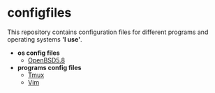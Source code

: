 # configfiles

This repository contains configuration files for different programs and operating systems **'I use'**.

* **os config files**
    * [OpenBSD5.8](http://www.openbsd.org/)
* **programs config files**
    * [Tmux](https://tmux.github.io/)
    * [Vim](http://www.vim.org/)

